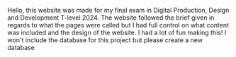 Hello, this website was made for my final exam in Digital Production, Design and Development T-level 2024. The website followed the brief given in regards to what the pages were called but I had full control on what content was included and the design of the website. I had a lot of fun making this!
I won't include the database for this project but please create a new database 
